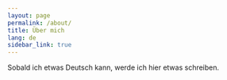 ```yaml
---
layout: page
permalink: /about/
title: Über mich
lang: de
sidebar_link: true
---
```


Sobald ich etwas Deutsch kann, werde ich hier etwas schreiben.
